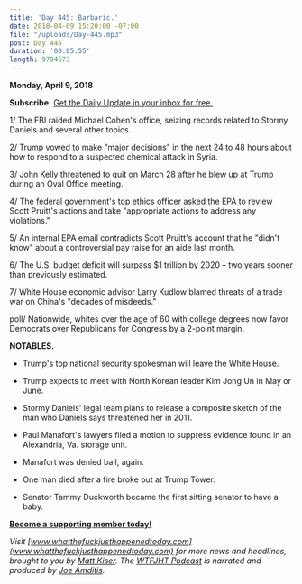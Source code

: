```yaml
---
title: 'Day 445: Barbaric.'
date: 2018-04-09 15:20:00 -07:00
file: "/uploads/Day-445.mp3"
post: Day 445
duration: '00:05:55'
length: 9704673
---
```


**Monday, April 9, 2018**

**Subscribe:** [Get the Daily Update in your inbox for free.](https://whatthefuckjusthappenedtoday.com/subscribe/)

1/ The FBI raided Michael Cohen's office, seizing records related to Stormy Daniels and several other topics.

2/ Trump vowed to make "major decisions" in the next 24 to 48 hours about how to respond to a suspected chemical attack in Syria.

3/ John Kelly threatened to quit on March 28 after he blew up at Trump during an Oval Office meeting.

4/ The federal government's top ethics officer asked the EPA to review Scott Pruitt's actions and take "appropriate actions to address any violations."

5/ An internal EPA email contradicts Scott Pruitt's account that he "didn't know" about a controversial pay raise for an aide last month.

6/ The U.S. budget deficit will surpass $1 trillion by 2020 – two years sooner than previously estimated.

7/ White House economic advisor Larry Kudlow blamed threats of a trade war on China's "decades of misdeeds."

poll/ Nationwide, whites over the age of 60 with college degrees now favor Democrats over Republicans for Congress by a 2-point margin.

**NOTABLES.**

* Trump's top national security spokesman will leave the White House.

* Trump expects to meet with North Korean leader Kim Jong Un in May or June.

* Stormy Daniels' legal team plans to release a composite sketch of the man who Daniels says threatened her in 2011.

* Paul Manafort's lawyers filed a motion to suppress evidence found in an Alexandria, Va. storage unit.

* Manafort was denied bail, again.

* One man died after a fire broke out at Trump Tower.

* Senator Tammy Duckworth became the first sitting senator to have a baby.

**[Become a supporting member today!](https://whatthefuckjusthappenedtoday.com/membership/?utm_source=2017\+Donors&utm_campaign=8dccd905d9-&utm_medium=email&utm_term=0_3bd36f654c-8dccd905d9-169730397)**

*Visit [www.whatthefuckjusthappenedtoday.com](www.whatthefuckjusthappenedtoday.com) for more news and headlines, brought to you by [Matt Kiser](https://twitter.com/Matt_Kiser). The [WTFJHT Podcast](https://whatthefuckjusthappenedtoday.com/podcasts/) is narrated and produced by [Joe Amditis](https://twitter.com/jsamditis).*